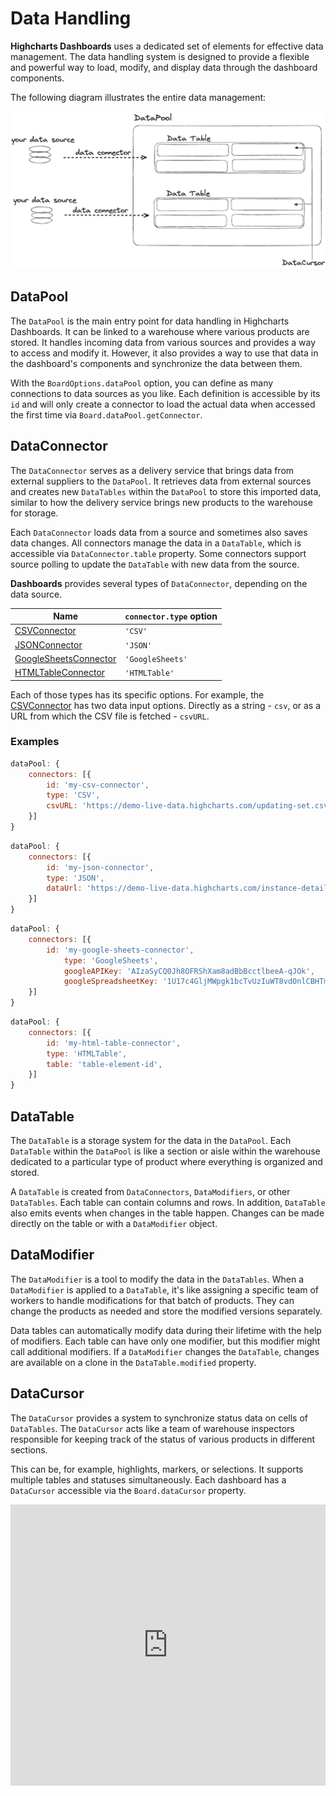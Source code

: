 # Data Handling

**Highcharts Dashboards** uses a dedicated set of elements for effective data management.
The data handling system is designed to provide a flexible and powerful way to load, modify, and display data through the dashboard components.

The following diagram illustrates the entire data management:

![data-handling.png](data-handling.png)

## DataPool

The `DataPool` is the main entry point for data handling in Highcharts Dashboards.
It can be linked to a warehouse where various products are stored. It handles incoming data from various sources and provides a way to access and
modify it. However, it also provides a way to use that data in the dashboard's components and synchronize the data between them.

With the `BoardOptions.dataPool` option, you can define as many connections to
data sources as you like. Each definition is accessible by its `id` and will
only create a connector to load the actual data when accessed the first time
via `Board.dataPool.getConnector`.

## DataConnector

The `DataConnector` serves as a delivery service that brings data from external suppliers to the `DataPool`.
It retrieves data from external sources and creates new `DataTables` within the `DataPool` to store this imported data, similar to how the
delivery service brings new products to the warehouse for storage.

Each `DataConnector` loads data from a source and sometimes also saves data
changes. All connectors manage the data in a `DataTable`, which is accessible via
`DataConnector.table` property. Some connectors support source polling to update
the `DataTable` with new data from the source.

**Dashboards** provides several types of `DataConnector`, depending on the data source.

| Name | `connector.type` option |
|------|-------------------------|
| [CSVConnector](https://api.highcharts.com/dashboards/typedoc/interfaces/Data_Connectors_CSVConnectorOptions.CSVConnectorOptions-1.html) | `'CSV'` |
| [JSONConnector](https://api.highcharts.com/dashboards/typedoc/interfaces/Data_Connectors_JSONConnectorOptions.JSONConnectorOptions-1.html) | `'JSON'` |
| [GoogleSheetsConnector](https://api.highcharts.com/dashboards/typedoc/interfaces/Data_Connectors_GoogleSheetsConnectorOptions.GoogleSheetsConnectorOptions-1.html) | `'GoogleSheets'` |
| [HTMLTableConnector](https://api.highcharts.com/dashboards/typedoc/interfaces/Data_Connectors_HTMLTableConnectorOptions.HTMLTableConnectorOptions-1.html) | `'HTMLTable'` |

Each of those types has its specific options. For example, the [CSVConnector](https://api.highcharts.com/dashboards/typedoc/interfaces/Data_Connectors_CSVConnectorOptions.CSVConnectorOptions-1.html)
has two data input options. Directly as a string - `csv`, or as a URL from which the CSV file is fetched - `csvURL`.

### Examples
```js
dataPool: {
    connectors: [{
        id: 'my-csv-connector',
        type: 'CSV',
        csvURL: 'https://demo-live-data.highcharts.com/updating-set.csv'
    }]
}
```

```js
dataPool: {
    connectors: [{
        id: 'my-json-connector',
        type: 'JSON',
        dataUrl: 'https://demo-live-data.highcharts.com/instance-details.json',
    }]
}
```

```js
dataPool: {
    connectors: [{
        id: 'my-google-sheets-connector',
            type: 'GoogleSheets',
            googleAPIKey: 'AIzaSyCQ0Jh8OFRShXam8adBbBcctlbeeA-qJOk',
            googleSpreadsheetKey: '1U17c4GljMWpgk1bcTvUzIuWT8vdOnlCBHTm5S8Jh8tw'
    }]
}
```

```js
dataPool: {
    connectors: [{
        id: 'my-html-table-connector',
        type: 'HTMLTable',
        table: 'table-element-id',
    }]
}
```

## DataTable
The `DataTable` is a storage system for the data in the `DataPool`.
Each `DataTable` within the `DataPool` is like a section or aisle within the warehouse dedicated to a particular type of product
where everything is organized and stored.

A `DataTable` is created from `DataConnectors`, `DataModifiers`, or other
`DataTables`. Each table can contain columns and rows. In
addition, `DataTable` also emits events when changes in the table happen. Changes
can be made directly on the table or with a `DataModifier` object.


## DataModifier
The `DataModifier` is a tool to modify the data in the `DataTables`.
When a `DataModifier` is applied to a `DataTable`, it's like assigning a specific team of workers to handle modifications for that batch of products.
They can change the products as needed and store the modified versions separately.

Data tables can automatically modify data during their lifetime with
the help of modifiers. Each table can have only one modifier, but this modifier
might call additional modifiers. If a `DataModifier` changes the `DataTable`,
changes are available on a clone in the `DataTable.modified` property.


## DataCursor
The `DataCursor` provides a system to synchronize status data on cells of `DataTables`.
The `DataCursor` acts like a team of warehouse inspectors responsible for keeping track of the status of various products in different sections.

This can be, for example, highlights, markers, or selections. It
supports multiple tables and statuses simultaneously. Each dashboard has a `DataCursor`
accessible via the `Board.dataCursor` property.

<iframe style="width: 100%; height: 450px; border: none;" src="https://www.highcharts.com/samples/embed/dashboards/sync/datacursor-sync" allow="fullscreen"></iframe>
